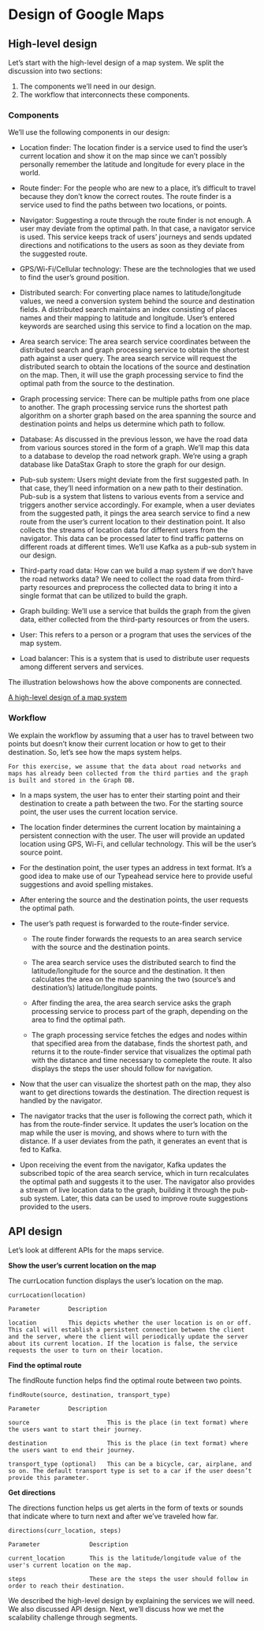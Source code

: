 # Design of Google Maps
## High-level design
Let’s start with the high-level design of a map system. We split the discussion into two sections:

1. The components we’ll need in our design.
2. The workflow that interconnects these components.

### Components
We’ll use the following components in our design:

- Location finder: The location finder is a service used to find the user’s current location and show it on the map since we can’t possibly personally remember the latitude and longitude for every place in the world.

- Route finder: For the people who are new to a place, it’s difficult to travel because they don’t know the correct routes. The route finder is a service used to find the paths between two locations, or points.

- Navigator: Suggesting a route through the route finder is not enough. A user may deviate from the optimal path. In that case, a navigator service is used. This service keeps track of users’ journeys and sends updated directions and notifications to the users as soon as they deviate from the suggested route.

- GPS/Wi-Fi/Cellular technology: These are the technologies that we used to find the user’s ground position.

- Distributed search: For converting place names to latitude/longitude values, we need a conversion system behind the source and destination fields. A distributed search maintains an index consisting of places names and their mapping to latitude and longitude. User’s entered keywords are searched using this service to find a location on the map.

- Area search service: The area search service coordinates between the distributed search and graph processing service to obtain the shortest path against a user query. The area search service will request the distributed search to obtain the locations of the source and destination on the map. Then, it will use the graph processing service to find the optimal path from the source to the destination.

- Graph processing service: There can be multiple paths from one place to another. The graph processing service runs the shortest path algorithm on a shorter graph based on the area spanning the source and destination points and helps us determine which path to follow.

- Database: As discussed in the previous lesson, we have the road data from various sources stored in the form of a graph. We’ll map this data to a database to develop the road network graph. We’re using a graph database like DataStax Graph to store the graph for our design.

- Pub-sub system: Users might deviate from the first suggested path. In that case, they’ll need information on a new path to their destination. Pub-sub is a system that listens to various events from a service and triggers another service accordingly. For example, when a user deviates from the suggested path, it pings the area search service to find a new route from the user’s current location to their destination point. It also collects the streams of location data for different users from the navigator. This data can be processed later to find traffic patterns on different roads at different times. We’ll use Kafka as a pub-sub system in our design.

- Third-party road data: How can we build a map system if we don’t have the road networks data? We need to collect the road data from third-party resources and preprocess the collected data to bring it into a single format that can be utilized to build the graph.

- Graph building: We’ll use a service that builds the graph from the given data, either collected from the third-party resources or from the users.

- User: This refers to a person or a program that uses the services of the map system.

- Load balancer: This is a system that is used to distribute user requests among different servers and services.

The illustration belowshows how the above components are connected.

[A high-level design of a map system](./design.jpg)


### Workflow
We explain the workflow by assuming that a user has to travel between two points but doesn’t know their current location or how to get to their destination. So, let’s see how the maps system helps.
```
For this exercise, we assume that the data about road networks and maps has already been collected from the third parties and the graph is built and stored in the Graph DB.
```
- In a maps system, the user has to enter their starting point and their destination to create a path between the two. For the starting source point, the user uses the current location service.

- The location finder determines the current location by maintaining a persistent connection with the user. The user will provide an updated location using GPS, Wi-Fi, and cellular technology. This will be the user’s source point.

- For the destination point, the user types an address in text format. It’s a good idea to make use of our Typeahead service here to provide useful suggestions and avoid spelling mistakes.

- After entering the source and the destination points, the user requests the optimal path.

- The user’s path request is forwarded to the route-finder service.

  - The route finder forwards the requests to an area search service with the source and the destination points.

  - The area search service uses the distributed search to find the latitude/longitude for the source and the destination. It then calculates the area on the map spanning the two (source’s and destination’s) latitude/longitude points.
  
  - After finding the area, the area search service asks the graph processing service to process part of the graph, depending on the area to find the optimal path.
  
  - The graph processing service fetches the edges and nodes within that specified area from the database, finds the shortest path, and returns it to the route-finder service that visualizes the optimal path with the distance and time necessary to comeplete the route. It also displays the steps the user should follow for navigation.

- Now that the user can visualize the shortest path on the map, they also want to get directions towards the destination. The direction request is handled by the navigator.

- The navigator tracks that the user is following the correct path, which it has from the route-finder service. It updates the user’s location on the map while the user is moving, and shows where to turn with the distance. If a user deviates from the path, it generates an event that is fed to Kafka.

- Upon receiving the event from the navigator, Kafka updates the subscribed topic of the area search service, which in turn recalculates the optimal path and suggests it to the user. The navigator also provides a stream of live location data to the graph, building it through the pub-sub system. Later, this data can be used to improve route suggestions provided to the users.

## API design

Let’s look at different APIs for the maps service.

**Show the user’s current location on the map**

The currLocation function displays the user’s location on the map.
```
currLocation(location)
```

```
Parameter        Description

location         This depicts whether the user location is on or off. This call will establish a persistent connection between the client and the server, where the client will periodically update the server about its current location. If the location is false, the service requests the user to turn on their location.
```

**Find the optimal route**

The findRoute function helps find the optimal route between two points.
```
findRoute(source, destination, transport_type)
```

```
Parameter        Description

source                      This is the place (in text format) where the users want to start their journey.

destination                 This is the place (in text format) where the users want to end their journey.

transport_type (optional)   This can be a bicycle, car, airplane, and so on. The default transport type is set to a car if the user doesn’t provide this parameter.
```

**Get directions**

The directions function helps us get alerts in the form of texts or sounds that indicate where to turn next and after we’ve traveled how far.
```
directions(curr_location, steps)       
```

```
Parameter              Description

current_location       This is the latitude/longitude value of the user's current location on the map.

steps                  These are the steps the user should follow in order to reach their destination.
```
We described the high-level design by explaining the services we will need. We also discussed API design. Next, we’ll discuss how we met the scalability challenge through segments.
